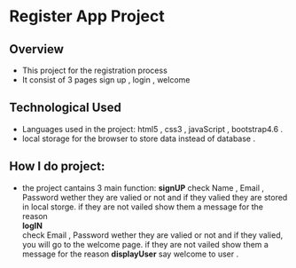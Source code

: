 # Register App Project 

## Overview
- This project for the registration process
- It consist of 3 pages sign up , login , welcome

## Technological Used 
- Languages ​​used in the project: html5 , css3 , javaScript , bootstrap4.6 .
- local storage for the browser to store data instead of database . 

## How I do project:
- the project cantains 3 main function:
**signUP** 
check Name , Email , Password wether they are valied or not and if they valied they are stored in local storge.
if they are not vailed show them a message for the reason  
**logIN**    
 check Email , Password wether they are valied or not and if they valied, you will go to the welcome page. 
if they are not vailed show them a message for the reason 
**displayUser** 
say welcome to user . 